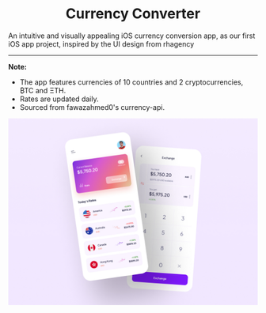 <h1 align="center">Currency Converter</h1>

An intuitive and visually appealing iOS currency conversion app, as our first iOS app project, inspired by the UI design from rhagency

---

**Note:**
- The app features currencies of 10 countries and 2 cryptocurrencies, ₿TC and ΞTH.
- Rates are updated daily.
- Sourced from fawazahmed0's currency-api.

![Image text](preview.jpg)
